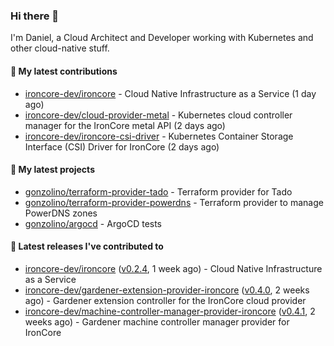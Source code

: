 ### Hi there 👋

I'm Daniel, a Cloud Architect and Developer working with Kubernetes and other cloud-native stuff.

#### 👷 My latest contributions

- [ironcore-dev/ironcore](https://github.com/ironcore-dev/ironcore) - Cloud Native Infrastructure as a Service (1 day ago)
- [ironcore-dev/cloud-provider-metal](https://github.com/ironcore-dev/cloud-provider-metal) - Kubernetes cloud controller manager for the IronCore metal API (2 days ago)
- [ironcore-dev/ironcore-csi-driver](https://github.com/ironcore-dev/ironcore-csi-driver) - Kubernetes Container Storage Interface (CSI) Driver for IronCore  (2 days ago)

#### 🌱 My latest projects

- [gonzolino/terraform-provider-tado](https://github.com/gonzolino/terraform-provider-tado) - Terraform provider for Tado
- [gonzolino/terraform-provider-powerdns](https://github.com/gonzolino/terraform-provider-powerdns) - Terraform provider to manage PowerDNS zones
- [gonzolino/argocd](https://github.com/gonzolino/argocd) - ArgoCD tests

#### 🔭 Latest releases I've contributed to

- [ironcore-dev/ironcore](https://github.com/ironcore-dev/ironcore) ([v0.2.4](https://github.com/ironcore-dev/ironcore/releases/tag/v0.2.4), 1 week ago) - Cloud Native Infrastructure as a Service
- [ironcore-dev/gardener-extension-provider-ironcore](https://github.com/ironcore-dev/gardener-extension-provider-ironcore) ([v0.4.0](https://github.com/ironcore-dev/gardener-extension-provider-ironcore/releases/tag/v0.4.0), 2 weeks ago) - Gardener extension controller for the IronCore cloud provider
- [ironcore-dev/machine-controller-manager-provider-ironcore](https://github.com/ironcore-dev/machine-controller-manager-provider-ironcore) ([v0.4.1](https://github.com/ironcore-dev/machine-controller-manager-provider-ironcore/releases/tag/v0.4.1), 2 weeks ago) - Gardener machine controller manager provider for IronCore
